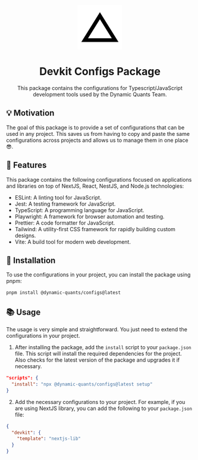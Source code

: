 <p align="center">
  <a href="">
    <picture >
      <source media="(prefers-color-scheme: dark)" srcset="https://raw.githubusercontent.com/DynamicQuants/.github/refs/heads/main/images/dq-logo-dark.svg">
      <source media="(prefers-color-scheme: light)" srcset="https://raw.githubusercontent.com/DynamicQuants/.github/refs/heads/main/images/dq-logo-light.svg">
      <img width="120" height="120" alt="Dynamic Quants logo" src="https://raw.githubusercontent.com/DynamicQuants/.github/refs/heads/main/images/dq-logo-light.svg">
    </picture>
  </a>
</p>

<h1 align="center">
  Devkit Configs Package
</h1>

<p align="center">
This package contains the configurations for Typescript/JavaScript development tools used by the Dynamic Quants Team.
</p>

## 💡 Motivation

The goal of this package is to provide a set of configurations that can be used in any project. This saves us from having to copy and paste the same configurations across projects and allows us to manage them in one place 😎.

## 🚀 Features

This package contains the following configurations focused on applications and libraries on top of NextJS, React, NestJS, and Node.js technologies:

- ESLint: A linting tool for JavaScript.
- Jest: A testing framework for JavaScript.
- TypeScript: A programming language for JavaScript.
- Playwright: A framework for browser automation and testing.
- Prettier: A code formatter for JavaScript.
- Tailwind: A utility-first CSS framework for rapidly building custom designs.
- Vite: A build tool for modern web development.

## 🔌 Installation

To use the configurations in your project, you can install the package using pnpm:

```bash
pnpm install @dynamic-quants/configs@latest
```

## 📚 Usage

The usage is very simple and straightforward. You just need to extend the configurations in your project.

1. After installing the package, add the `install` script to your `package.json` file. This script will install the required dependencies for the project. Also checks for the latest version of the package and upgrades it if necessary.

```json
"scripts": {
  "install": "npx @dynamic-quants/configs@latest setup"
}
```

2. Add the necessary configurations to your project. For example, if you are using NextJS library, you can add the following to your `package.json` file:

```json
{
  "devkit": {
    "template": "nextjs-lib"
  }
}
```
